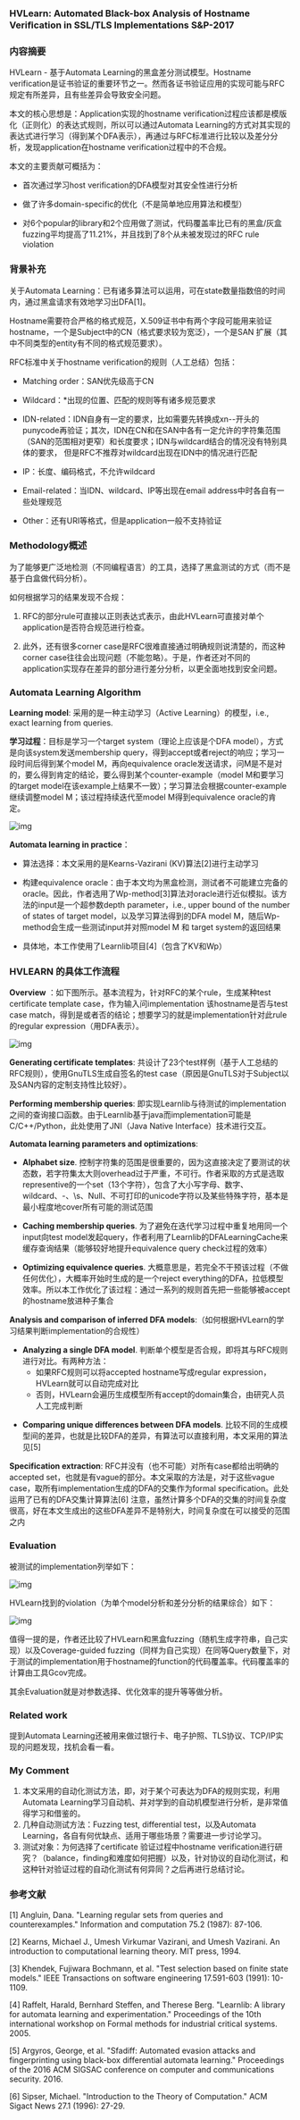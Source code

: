 ### HVLearn: Automated Black-box Analysis of Hostname Veriﬁcation in SSL/TLS Implementations S&P-2017

### 内容摘要

HVLearn - 基于Automata Learning的黑盒差分测试模型。Hostname verification是证书验证的重要环节之一。然而各证书验证应用的实现可能与RFC规定有所差异，且有些差异会导致安全问题。

本文的核心思想是：Application实现的hostname verification过程应该都是模版化（正则化）的表达式规则，所以可以通过Automata Learning的方式对其实现的表达式进行学习（得到某个DFA表示），再通过与RFC标准进行比较以及差分分析，发现application在hostname verification过程中的不合规。

本文的主要贡献可概括为：

- 首次通过学习host verification的DFA模型对其安全性进行分析

- 做了许多domain-specific的优化（不是简单地应用算法和模型）

- 对6个popular的library和2个应用做了测试，代码覆盖率比已有的黑盒/灰盒fuzzing平均提高了11.21%，并且找到了8个从未被发现过的RFC rule violation

### 背景补充

关于Automata Learning：已有诸多算法可以运用，可在state数量指数倍的时间内，通过黑盒请求有效地学习出DFA[1]。

Hostname需要符合严格的格式规范，X.509证书中有两个字段可能用来验证hostname，一个是Subject中的CN（格式要求较为宽泛），一个是SAN 扩展（其中不同类型的entity有不同的格式规范要求）。

RFC标准中关于hostname verification的规则（人工总结）包括：

- Matching order：SAN优先级高于CN

- Wildcard：*出现的位置、匹配的规则等有诸多规范要求

- IDN-related：IDN自身有一定的要求，比如需要先转换成xn--开头的punycode再验证；其次，IDN在CN和在SAN中各有一定允许的字符集范围（SAN的范围相对更窄）和长度要求；IDN与wildcard结合的情况没有特别具体的要求， 但是RFC不推荐对wildcard出现在IDN中的情况进行匹配

- IP：长度、编码格式，不允许wildcard

- Email-related：当IDN、wildcard、IP等出现在email address中时各自有一些处理规范

- Other：还有URI等格式，但是application一般不支持验证

### Methodology概述

为了能够更广泛地检测（不同编程语言）的工具，选择了黑盒测试的方式（而不是基于白盒做代码分析）。

如何根据学习的结果发现不合规：

1. RFC的部分rule可直接以正则表达式表示，由此HVLearn可直接对单个application是否符合规范进行检查。

2. 此外，还有很多corner case是RFC很难直接通过明确规则说清楚的，而这种corner case往往会出现问题（不能忽略）。于是，作者还对不同的application实现存在差异的部分进行差分分析，以更全面地找到安全问题。

### Automata Learning Algorithm

**Learning model**: 采用的是一种主动学习（Active Learning）的模型，i.e., exact learning from queries. 

**学习过程**：目标是学习一个target system（理论上应该是个DFA model），方式是向该system发送membership query，得到accept或者reject的响应；学习一段时间后得到某个model M，再向equivalence oracle发送请求，问M是不是对的，要么得到肯定的结论，要么得到某个counter-example（model M和要学习 的target model在该example上结果不一致）；学习算法会根据counter-example继续调整model M；该过程持续迭代至model M得到equivalence oracle的肯定。

![img](https://api2.mubu.com/v3/document_image/0c6a97d6-eb54-4008-911c-67b011beb6d9-1707530.jpg)

**Automata learning in practice**：

- 算法选择：本文采用的是Kearns-Vazirani (KV)算法[2]进行主动学习

- 构建equivalence oracle：由于本文均为黑盒检测，测试者不可能建立完备的oracle。因此，作者选用了Wp-method[3]算法对oracle进行近似模拟。该方法的input是一个超参数depth parameter，i.e., upper bound of the number of states of target model，以及学习算法得到的DFA model M，随后Wp-method会生成一些测试input并对照model M 和 target system的返回结果

- 具体地，本工作使用了Learnlib项目[4]（包含了KV和Wp）



### HVLEARN 的具体工作流程

**Overview** ：如下图所示。基本流程为，针对RFC的某个rule，生成某种test certificate template case，作为输入问implementation 该hostname是否与test case match，得到是或者否的结论；想要学习的就是implementation针对此rule的regular expression（用DFA表示）。

![img](https://api2.mubu.com/v3/document_image/8ea5ed8e-f5ea-44bb-9ac8-c8d23e26e3f8-1707530.jpg)

**Generating certificate templates**: 共设计了23个test样例（基于人工总结的RFC规则），使用GnuTLS生成自签名的test case（原因是GnuTLS对于Subject以及SAN内容的定制支持性比较好）。

**Performing membership queries**: 即实现Learnlib与待测试的implementation之间的查询接口函数。由于Learnlib基于java而implementation可能是C/C++/Python，此处使用了JNI（Java Native Interface）技术进行交互。

**Automata learning parameters and optimizations**:

- **Alphabet size**. 控制字符集的范围是很重要的，因为这直接决定了要测试的状态数，若字符集太大则overhead过于严重，不可行。作者采取的方式是选取representive的一个set（13个字符），包含了大小写字母、数字、wildcard、-、\s、Null、不可打印的unicode字符以及某些特殊字符，基本是最小程度地cover所有可能的测试范围

- **Caching membership queries**. 为了避免在迭代学习过程中重复地用同一个input向test model发起query，作者利用了Learnlib的DFALearningCache来缓存查询结果（能够较好地提升equivalence query check过程的效率）

- **Optimizing equivalence queries**. 大概意思是，若完全不干预该过程（不做任何优化），大概率开始时生成的是一个reject everything的DFA，拉低模型效率。所以本工作优化了该过程：通过一系列的规则首先把一些能够被accept的hostname放进种子集合

**Analysis and comparison of inferred DFA models**:（如何根据HVLearn的学习结果判断implementation的合规性）

- **Analyzing a single DFA model**. 判断单个模型是否合规，即将其与RFC规则进行对比。有两种方法：
  - 如果RFC规则可以将accepted hostname写成regular expression，HVLearn就可以自动完成对比
  - 否则，HVLearn会遍历生成模型所有accept的domain集合，由研究人员人工完成判断

* **Comparing unique differences between DFA models**. 比较不同的生成模型间的差异，也就是比较DFA的差异，有算法可以直接利用，本文采用的算法见[5]

**Specification extraction**: RFC并没有（也不可能）对所有case都给出明确的accepted set，也就是有vague的部分。本文采取的方法是，对于这些vague case，取所有implementation生成的DFA的交集作为formal specification。此处运用了已有的DFA交集计算算法[6] 注意，虽然计算多个DFA的交集的时间复杂度很高，好在本文生成出的这些DFA差异不是特别大，时间复杂度在可以接受的范围之内

### Evaluation

被测试的implementation列举如下：

![img](https://api2.mubu.com/v3/document_image/8d6ae3f8-20f1-4bab-926b-89a35bba8882-1707530.jpg)

HVLearn找到的violation（为单个model分析和差分分析的结果综合）如下：

![img](https://api2.mubu.com/v3/document_image/8ac0d16d-2caa-42db-b348-e0b549b82786-1707530.jpg)



值得一提的是，作者还比较了HVLearn和黑盒fuzzing（随机生成字符串，自己实现）以及Coverage-guided fuzzing（同样为自己实现）在同等Query数量下，对于测试的implementation用于hostname的function的代码覆盖率。代码覆盖率的计算由工具Gcov完成。

其余Evaluation就是对参数选择、优化效率的提升等等做分析。

### Related work

提到Automata Learning还被用来做过银行卡、电子护照、TLS协议、TCP/IP实现的问题发现，找机会看一看。

### My Comment

1. 本文采用的自动化测试方法，即，对于某个可表达为DFA的规则实现，利用Automata Learning学习自动机、并对学到的自动机模型进行分析，是非常值得学习和借鉴的。
2. 几种自动测试方法：Fuzzing test, differential test，以及Automata Learning，各自有何优缺点、适用于哪些场景？需要进一步讨论学习。
3. 测试对象：为何选择了certificate 验证过程中hostname verification进行研究？（balance，finding和难度如何把握）以及，针对协议的自动化测试，和这种针对验证过程的自动化测试有何异同？之后再进行总结讨论。

### 参考文献

[1] Angluin, Dana. "Learning regular sets from queries and counterexamples." Information and computation 75.2 (1987): 87-106.

[2] Kearns, Michael J., Umesh Virkumar Vazirani, and Umesh Vazirani. An introduction to computational learning theory. MIT press, 1994.

[3] Khendek, Fujiwara Bochmann, et al. "Test selection based on finite state models." IEEE Transactions on software engineering 17.591-603 (1991): 10-1109.

[4] Raffelt, Harald, Bernhard Steffen, and Therese Berg. "Learnlib: A library for automata learning and experimentation." Proceedings of the 10th international workshop on Formal methods for industrial critical systems. 2005.

[5] Argyros, George, et al. "Sfadiff: Automated evasion attacks and fingerprinting using black-box differential automata learning." Proceedings of the 2016 ACM SIGSAC conference on computer and communications security. 2016.

[6] Sipser, Michael. "Introduction to the Theory of Computation." ACM Sigact News 27.1 (1996): 27-29.